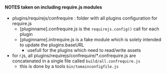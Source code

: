 #### NOTES taken on including require.js modules
* plugins/requirejs/confrequire : folder with all plugins configuration for require.js
  * [pluginname].confrequire.js is the ```requirejs.config()``` call for each plugin
  * [pluginname].initrequire.js is a fake module which is solely intended to update the plugins.baseURL
     * usefull for the plugins which need to read/write assets
* for r.js, all plugins/requirejs/confrequire/*.confrequire.js are concatenated in a single file
  called ```build/all.confrequire.js```
  * this is done by a tools ```bin/tomainconfigfile.js```